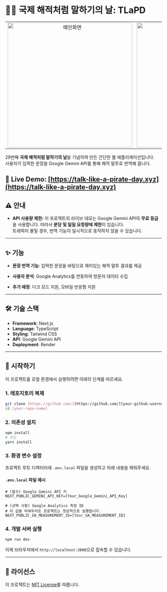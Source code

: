 # 🏴‍☠️ 국제 해적처럼 말하기의 날: TLaPD

<div align="center">
  <table>
    <tr>
      <td align="center">
        <img src="https://github.com/user-attachments/assets/f5e5b577-9052-40b0-a4ac-a95c0639e011" alt="메인화면" width="400" />
      </td>
      <td align="center">
        <img src="https://github.com/user-attachments/assets/720302a8-86fe-4768-b0a1-dbd9eb3ad500" alt="기능동작" width="400" />
      </td>
    </tr>
  </table>
</div>

29번째 **국제 해적처럼 말하기의 날**을 기념하여 만든 간단한 웹 애플리케이션입니다.<br/>
사용자가 입력한 문장을 Google Gemini API를 통해 해적 말투로 번역해 줍니다.


🔗 **Live Demo:** [https://talk-like-a-pirate-day.xyz](https://talk-like-a-pirate-day.xyz)
---

## ⚠️ 안내

* **API 사용량 제한:** 이 프로젝트의 라이브 데모는 Google Gemini API의 **무료 등급**을 사용합니다. 따라서 **분당 및 일일 요청량에 제한**이 있습니다.<br/>
  트래픽이 몰릴 경우, 번역 기능이 일시적으로 동작하지 않을 수 있습니다.

---

## ✨ 기능

* **문장 번역 기능**: 입력한 문장을 바탕으로 재미있는 해적 말투 결과를 제공
* **사용자 분석**: Google Analytics를 연동하여 방문자 데이터 수집

* **추가 예정**: 다크 모드 지원, 모바일 반응형 지원

---

## 🛠️ 기술 스택

* **Framework**: Next.js
* **Language**: TypeScript
* **Styling**: Tailwind CSS
* **API**: Google Gemini API
* **Deployment**: Render

---

## 🚀 시작하기

이 프로젝트를 로컬 환경에서 실행하려면 아래의 단계를 따르세요.

### 1. 레포지토리 복제

```bash
git clone [https://github.com/](https://github.com/)[your-github-username]/[your-repo-name].git
cd [your-repo-name]
```

### 2. 의존성 설치

```bash
npm install
# 또는
yarn install
```

### 3. 환경 변수 설정

프로젝트 루트 디렉터리에 `.env.local` 파일을 생성하고 아래 내용을 채워주세요.

#### **`.env.local` 파일 예시**

```
# (필수) Google Gemini API 키
NEXT_PUBLIC_GEMINI_API_KEY=[Your_Google_Gemini_API_Key]

# (선택 사항) Google Analytics 측정 ID
# 이 값을 비워두어도 프로젝트는 정상적으로 실행됩니다.
NEXT_PUBLIC_GA_MEASUREMENT_ID=[Your_GA_MEASUREMENT_ID]
```

### 4. 개발 서버 실행

```bash
npm run dev
```

이제 브라우저에서 `http://localhost:3000`으로 접속할 수 있습니다.

---

## 📜 라이선스

이 프로젝트는 [MIT License](LICENSE)를 따릅니다.
